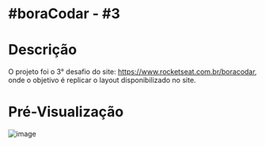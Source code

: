 # #boraCodar - #3


# Descrição

O projeto foi o 3° desafio do site: https://www.rocketseat.com.br/boracodar, onde o objetivo é replicar o layout disponibilizado no site.

# Pré-Visualização

![image](https://user-images.githubusercontent.com/41479908/220192602-6e18a285-b1ad-40dd-9ff3-9d23067478af.png)

